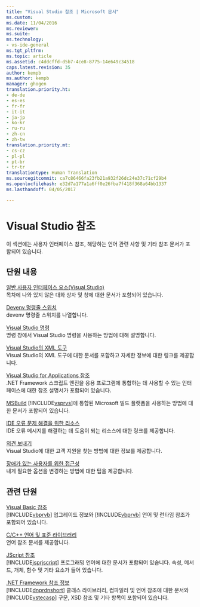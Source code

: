 ```yaml
---
title: "Visual Studio 참조 | Microsoft 문서"
ms.custom: 
ms.date: 11/04/2016
ms.reviewer: 
ms.suite: 
ms.technology:
- vs-ide-general
ms.tgt_pltfrm: 
ms.topic: article
ms.assetid: c4ddcffd-d5b7-4ce8-8775-14e649c34518
caps.latest.revision: 35
author: kempb
ms.author: kempb
manager: ghogen
translation.priority.ht:
- de-de
- es-es
- fr-fr
- it-it
- ja-jp
- ko-kr
- ru-ru
- zh-cn
- zh-tw
translation.priority.mt:
- cs-cz
- pl-pl
- pt-br
- tr-tr
translationtype: Human Translation
ms.sourcegitcommit: ca7c86466fa23fb21a932f26dc24e37c71cf29b4
ms.openlocfilehash: e32d7a177a1a6ff0e26fba7f418f368a64bb1337
ms.lasthandoff: 04/05/2017

---
```

# <a name="visual-studio-reference"></a>Visual Studio 참조
이 섹션에는 사용자 인터페이스 참조, 해당하는 언어 관련 사항 및 기타 참조 문서가 포함되어 있습니다.  
  
## <a name="in-this-section"></a>단원 내용  
 [일반 사용자 인터페이스 요소(Visual Studio)](../../ide/reference/general-user-interface-elements-visual-studio.md)  
 목차에 나와 있지 않은 대화 상자 및 창에 대한 문서가 포함되어 있습니다.  
  
 [Devenv 명령줄 스위치](../../ide/reference/devenv-command-line-switches.md)  
 devenv 명령줄 스위치를 나열합니다.  
  
 [Visual Studio 명령](../../ide/reference/visual-studio-commands.md)  
 명령 창에서 Visual Studio 명령을 사용하는 방법에 대해 설명합니다.  
  
 [Visual Studio의 XML 도구](../../xml-tools/xml-tools-in-visual-studio.md)  
 Visual Studio의 XML 도구에 대한 문서를 포함하고 자세한 정보에 대한 링크를 제공합니다.  
  
 [Visual Studio for Applications 참조](../../ide/reference/visual-studio-for-applications-reference.md)  
 .NET Framework 스크립트 엔진을 응용 프로그램에 통합하는 데 사용할 수 있는 인터페이스에 대한 참조 설명서가 포함되어 있습니다.  
  
 [MSBuild](../../msbuild/msbuild.md)
 [!INCLUDE[vsprvs](../../code-quality/includes/vsprvs_md.md)]에 통합된 Microsoft 빌드 플랫폼을 사용하는 방법에 대한 문서가 포함되어 있습니다.  
  
 [IDE 오류 문제 해결을 위한 리소스](../../ide/reference/resources-for-troubleshooting-integrated-development-environment-errors.md)  
 IDE 오류 메시지를 해결하는 데 도움이 되는 리소스에 대한 링크를 제공합니다.  
  
 [의견 보내기](../../ide/talk-to-us.md)  
 Visual Studio에 대한 고객 지원을 찾는 방법에 대한 정보를 제공합니다.  
  
 [장애가 있는 사용자를 위한 접근성](../../ide/reference/accessibility-for-people-with-disabilities.md)  
 내게 필요한 옵션을 변경하는 방법에 대한 팁을 제공합니다.  
  
## <a name="related-sections"></a>관련 단원  
 [Visual Basic 참조](/dotnet/visual-basic/reference/index)  
 [!INCLUDE[vbprvb](../../code-quality/includes/vbprvb_md.md)] 업그레이드 정보와 [!INCLUDE[vbprvb](../../code-quality/includes/vbprvb_md.md)] 언어 및 런타임 참조가 포함되어 있습니다.  
  
 [C/C++ 언어 및 표준 라이브러리](/cpp/cpp/c-cpp-language-and-standard-libraries)  
 언어 참조 문서를 제공합니다.  
  
 [JScript 참조](http://msdn.microsoft.com/en-us/2e47f004-963c-4661-b887-a14e4660aadd)  
 [!INCLUDE[jsprjscript](../../debugger/debug-interface-access/includes/jsprjscript_md.md)] 프로그래밍 언어에 대한 문서가 포함되어 있습니다. 속성, 메서드, 개체, 함수 및 기타 요소가 들어 있습니다.  
  
 [.NET Framework 참조 정보](/dotnet/visual-basic/reference/net-framework-reference-information)  
 [!INCLUDE[dnprdnshort](../../code-quality/includes/dnprdnshort_md.md)] 클래스 라이브러리, 컴파일러 및 언어 참조에 대한 문서와 [!INCLUDE[vstecasp](../../code-quality/includes/vstecasp_md.md)] 구문, XSD 참조 및 기타 항목이 포함되어 있습니다.
